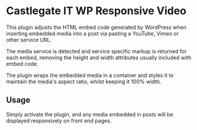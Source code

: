 # Castlegate IT WP Responsive Video #

This plugin adjusts the HTML embed code generated by WordPress when inserting embedded media into a post via pasting a YouTube, Vimeo or other service URL.

The media service is detected and service specific markup is returned for each embed, removing the height and width attributes usually included with embed code.

The plugin wraps the embedded media in a container and styles it to maintain the media's aspect ratio, whilst keeping it 100% width.

## Usage

Simply activate the plugin, and any media embedded in posts will be displayed responsively on front end pages.

